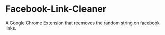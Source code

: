 # Facebook-Link-Cleaner
A Google Chrome Extension that reemoves the random string on facebook links.
